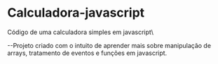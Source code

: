 # Calculadora-javascript

Código de uma calculadora simples em javascript\

--Projeto criado com o intuito de aprender mais sobre manipulação de arrays, tratamento de eventos e funções em javascript.
